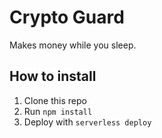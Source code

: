 # Crypto Guard

Makes money while you sleep.

## How to install

1. Clone this repo
2. Run `npm install`
3. Deploy with `serverless deploy`
